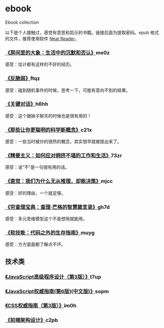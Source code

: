 # ebook
Ebook collection

以下是个人接触过，感觉有意思和启示的书籍。链接后面为提取密码。epub 格式的文件，推荐使用软件 [Neat Reader](https://www.neat-reader.cn/)。

### [《房间里的大象：生活中的沉默和否认》](https://pan.baidu.com/s/1oIdBH1ciWoHqeUl1qLtVeA)me0z
感受：估计都有这样的不好的经历。

### [《反脆弱》](https://pan.baidu.com/s/1p7cfRyHuW6-KqIYiq49QVA)ftqz
感受：碰到随机事件的时候，思考一下，可能有意向不到的结果。

### [《关键对话》](https://pan.baidu.com/s/1KHMhHY9rMkv7bvg-P4goIA)h6hh
感受：这个跟妹子聊天的时候也是很有用的！

### [《那些让你更聪明的科学新概念》](https://pan.baidu.com/s/1rSldmVY8-si3qcC5eW4YnQ)c21x
感受：一些当时被炒的很热的概念，其实很早就被提出来了。

### [《精要主义：如何应对拥挤不堪的工作和生活》](https://pan.baidu.com/s/1KzL-dyLp-4LseQPgeWTb0Q)73zr
感受：说“不”是一句很有用的话。

### [《直觉：我们为什么无从推理，却能决策》](https://pan.baidu.com/s/160AjnmuPmbPgzUZbsy_idw)mjcc
感受：好的理由，一个就足够。

### [《穷查理宝典：查理·芒格的智慧箴言录》](https://pan.baidu.com/s/1mO8i5b73R-CZdC6gPbuo0Q)gh7d
感受：多元思维模型这个不是想用就能用。

### [《软技能：代码之外的生存指南》](https://pan.baidu.com/s/1Gf6GKoYovhhc49gSMeTT6w)muyg
感受：方方面面都了解点不坏。

## 技术类
### [《JavaScript高级程序设计（第3版）》](https://pan.baidu.com/s/1cOim1y2IePyW5YlGqNOfVw)t7up

### [《JavaScript权威指南(第6版)(中文版)》](https://pan.baidu.com/s/1J7_BQfrMIyKESVq0q73e-w)sopm

### [《CSS权威指南（第3版）》](https://pan.baidu.com/s/1w4IU8a9pfFAwwrLPjMbLGA)im0h

### [《前端架构设计》](https://pan.baidu.com/s/1mf5g2q_ScUotsEl3dDzuhg)c2pb